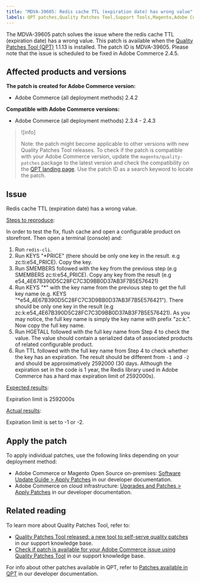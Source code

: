 ```yaml
---
title: "MDVA-39605: Redis cache TTL (expiration date) has wrong value"
labels: QPT patches,Quality Patches Tool,Support Tools,Magento,Adobe Commerce,cloud infrastructure,on-premises,QPT 1.1.13,
---
```


The MDVA-39605 patch solves the issue where the redis cache TTL (expiration date) has a wrong value. This patch is available when the [Quality Patches Tool (QPT)](https://support.magento.com/hc/en-us/articles/360047139492) 1.1.13 is installed. The patch ID is MDVA-39605. Please note that the issue is scheduled to be fixed in Adobe Commerce 2.4.5.

## Affected products and versions

**The patch is created for Adobe Commerce version:**

* Adobe Commerce (all deployment methods) 2.4.2

**Compatible with Adobe Commerce versions:**

* Adobe Commerce (all deployment methods) 2.3.4 - 2.4.3

>![info]
>
>Note: the patch might become applicable to other versions with new Quality Patches Tool releases. To check if the patch is compatible with your Adobe Commerce version, update the `magento/quality-patches` package to the latest version and check the compatibility on the [QPT landing page](https://devdocs.magento.com/quality-patches/tool.html#patch-grid). Use the patch ID as a search keyword to locate the patch.

## Issue

Redis cache TTL (expiration date) has a wrong value.

<ins>Steps to reproduce</ins>:

In order to test the fix, flush cache and open a configurable product on storefront. Then open a terminal (console) and:

1. Run `redis-cli`.
1. Run KEYS "*PRICE" (there should be only one key in the result. e.g zc:ti:e54_PRICE). Copy the key.
1. Run SMEMBERS followed with the key from the previous step (e.g SMEMBERS zc:ti:e54_PRICE). Copy any key from the result (e.g e54_4E67B390D5C28FC7C3D9BB0D37AB3F7B5E576421)
1. Run KEYS "*<key>" with the key name from the previous step to get the full key name (e.g. KEYS "*e54_4E67B390D5C28FC7C3D9BB0D37AB3F7B5E576421"). There should be only one key in the result (e.g zc:k:e54_4E67B390D5C28FC7C3D9BB0D37AB3F7B5E576421). As you may notice, the full key name is simply the key name with prefix "zc:k:". Now copy the full key name.
1. Run HGETALL followed with the full key name from Step 4 to check the value. The value should contain a serialized data of associated products of related configurable product.
1. Run TTL followed with the full key name from Step 4 to check whether the key has an expiration. The result should be different from `-1` and `-2` and should be approximatively 2592000 (30 days. Although the expiration set in the code is 1 year, the Redis library used in Adobe Commerce has a hard max expiration limit of 2592000s).

<ins>Expected results</ins>:

Expiration limit is 2592000s

<ins>Actual results</ins>:

Expiration limit is set to -1 or -2.

## Apply the patch

To apply individual patches, use the following links depending on your deployment method:

* Adobe Commerce or Magento Open Source on-premises: [Software Update Guide > Apply Patches](https://devdocs.magento.com/guides/v2.4/comp-mgr/patching/mqp.html) in our developer documentation.
* Adobe Commerce on cloud infrastructure: [Upgrades and Patches > Apply Patches](https://devdocs.magento.com/cloud/project/project-patch.html) in our developer documentation.

## Related reading

To learn more about Quality Patches Tool, refer to:

* [Quality Patches Tool released: a new tool to self-serve quality patches](https://support.magento.com/hc/en-us/articles/360047139492) in our support knowledge base.
* [Check if patch is available for your Adobe Commerce issue using Quality Patches Tool](https://support.magento.com/hc/en-us/articles/360047125252) in our support knowledge base.

For info about other patches available in QPT, refer to [Patches available in QPT](https://devdocs.magento.com/quality-patches/tool.html#patch-grid) in our developer documentation.

